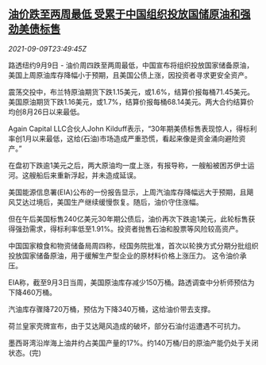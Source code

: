 <!--1631232063000-->
[油价跌至两周最低 受累于中国组织投放国储原油和强劲美债标售](https://cn.reuters.com/article/oil-close-0909-thur-idCNKBS2G52EG)
------

<div><i>2021-09-09T23:49:45Z</i></div><p>路透纽约9月9日 - 油价周四跌至两周最低，中国宣布将组织投放国家储备原油，美国上周原油库存降幅小于预期，且美国公债上涨，因投资者寻求更安全资产。</p><p>震荡交投中，布兰特原油期货下跌1.15美元，或1.6%，结算价报每桶71.45美元。美国原油期货下跌1.16美元，或1.7%，结算价报每桶68.14美元。两大合约结算价均创8月26日以来最低。</p><p>Again Capital LLC合伙人John Kilduff表示，“30年期美债标售表现惊人，得标利率创1月以来最低，这给(石油)市场造成严重恐慌，看起来像是资金涌向避险资产。”</p><p>在盘初下跌逾1美元之后，两大原油均一度上涨，有报导称，一艘船被困苏伊士运河。这艘船后来重新浮起，并未造成延误。</p><p>美国能源信息署(EIA)公布的一份报告显示，上周汽油库存降幅远大于预期，且飓风艾达过境后，美国生产继续缓慢恢复。随后，油价守住涨幅。</p><p>但在午后美国标售240亿美元30年期公债后，油价再次下跌逾1美元，此轮标售获得强劲需求，得标利率低至1.91%。投资者抛售石油和股票等风险较高资产。</p><p>中国国家粮食和物资储备局周四称，经国务院批准，首次以轮换方式分期分批组织投放国家储备原油，用于缓解生产型企业的原材料价格上涨压力。 这令油价承压。</p><p>EIA称，截至9月3日当周，美国原油库存减少150万桶。路透调查中分析师预估为下降460万桶。</p><p>汽油库存骤降720万桶，预估为下降340万桶，这给油价带去支撑。</p><p>荷兰皇家壳牌宣布，由于艾达飓风造成的破坏，部分石油付运遭遇不可抗力。</p><p>墨西哥湾沿岸海上油井约占美国产量的17%。约140万桶/日的原油产能仍处于关闭状态。(完)</p>
